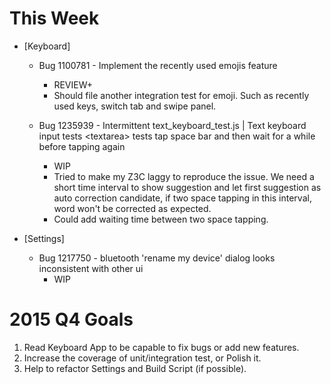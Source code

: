 # This Week
- [Keyboard]
  - Bug 1100781 - Implement the recently used emojis feature
    - REVIEW+
    - Should file another integration test for emoji. Such as recently used keys, switch tab and swipe panel.

  - Bug 1235939 - Intermittent text_keyboard_test.js | Text keyboard input tests \<textarea\> tests tap space bar and then wait for a while before tapping again
    - WIP
    - Tried to make my Z3C laggy to reproduce the issue. We need a short time interval to show suggestion and let first suggestion as auto correction candidate, if two space tapping in this interval, word won't be corrected as expected.
    - Could add waiting time between two space tapping.

- [Settings]
  - Bug 1217750 - bluetooth 'rename my device' dialog looks inconsistent with other ui
    - WIP

# 2015 Q4 Goals
1. Read Keyboard App to be capable to fix bugs or add new features.
2. Increase the coverage of unit/integration test, or Polish it.
3. Help to refactor Settings and Build Script (if possible).
